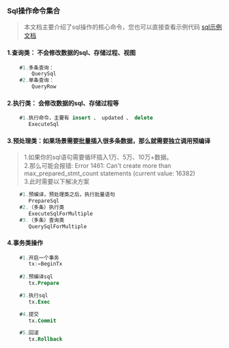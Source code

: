 ### Sql操作命令集合  
>本文档主要介绍了sql操作的核心命令，您也可以直接查看示例代码  [sql示例文档](../app/model/test.go)       
#### 1.查询类： 不会修改数据的sql、存储过程、视图
```sql
    #1.多条查询： 
        QuerySql
    #2.单条查询： 
        QueryRow
```

#### 2.执行类： 会修改数据的sql、存储过程等  
```sql
    #1.执行命令，主要有 insert 、 updated 、 delete   
       ExecuteSql
```       

#### 3.预处理类：如果场景需要批量插入很多条数据，那么就需要独立调用预编译
>   1.如果你的sql语句需要循环插入1万、5万、10万+数据。  
>   2.那么可能会报错:  Error 1461: Can't create more than max_prepared_stmt_count statements (current value: 16382)  
>   3.此时需要以下解决方案  
```sql
    #1.预编译，预处理类之后，执行批量语句
       PrepareSql
    #2.（多条）执行类
       ExecuteSqlForMultiple
    #3.（多条）查询类
       QuerySqlForMultiple    
```        

#### 4.事务类操作
```sql
    #1.开启一个事务
       tx:=BeginTx
    
    #2.预编译sql
       tx.Prepare

    #3.执行sql
       tx.Exec

    #4.提交
       tx.Commit

    #5.回滚
       tx.Rollback         
``` 
  